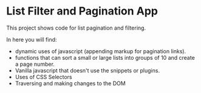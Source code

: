 # List Filter and Pagination App

This project shows code for list pagination and filtering. 

In here you will find:
- dynamic uses of javascript (appending markup for pagination links). 
- functions that can sort a small or large lists into groups of 10 and create a page number. 
- Vanilla javascript that doesn't use the snippets or plugins. 
- Uses of CSS Selectors 
- Traversing and making changes to the DOM



